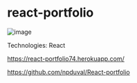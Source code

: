 # react-portfolio


![image](https://user-images.githubusercontent.com/87501948/155430742-6e4c7744-0433-4e5b-a69b-d06a639ddd4b.png)

Technologies: React
 
 
 https://react-portfolio74.herokuapp.com/
 
 https://github.com/npduval/React-portfolio

